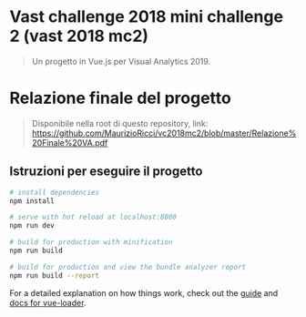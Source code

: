 # Vast challenge 2018 mini challenge 2 (vast 2018 mc2)

> Un progetto in Vue.js per Visual Analytics 2019.

# Relazione finale del progetto

> Disponibile nella root di questo repository, link: https://github.com/MaurizioRicci/vc2018mc2/blob/master/Relazione%20Finale%20VA.pdf

## Istruzioni per eseguire il progetto

``` bash
# install dependencies
npm install

# serve with hot reload at localhost:8080
npm run dev

# build for production with minification
npm run build

# build for production and view the bundle analyzer report
npm run build --report
```

For a detailed explanation on how things work, check out the [guide](http://vuejs-templates.github.io/webpack/) and [docs for vue-loader](http://vuejs.github.io/vue-loader).
